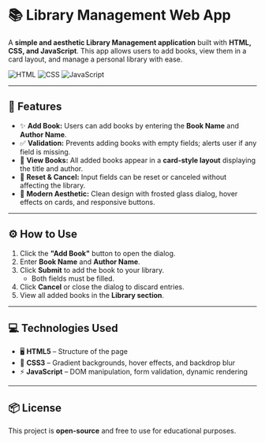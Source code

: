 # 📚 Library Management Web App

A **simple and aesthetic Library Management application** built with **HTML, CSS, and JavaScript**. This app allows users to add books, view them in a card layout, and manage a personal library with ease.  

![HTML](https://img.shields.io/badge/HTML5-E34F26?style=flat-square&logo=html5&logoColor=white)
![CSS](https://img.shields.io/badge/CSS3-1572B6?style=flat-square&logo=css3&logoColor=white)
![JavaScript](https://img.shields.io/badge/JavaScript-F7DF1E?style=flat-square&logo=javascript&logoColor=black)

---

## 🚀 Features

- ✨ **Add Book:** Users can add books by entering the **Book Name** and **Author Name**.  
- ✅ **Validation:** Prevents adding books with empty fields; alerts user if any field is missing.  
- 📝 **View Books:** All added books appear in a **card-style layout** displaying the title and author.  
- 🔄 **Reset & Cancel:** Input fields can be reset or canceled without affecting the library.  
- 🎨 **Modern Aesthetic:** Clean design with frosted glass dialog, hover effects on cards, and responsive buttons.  

---

## ⚙️ How to Use

1. Click the **"Add Book"** button to open the dialog.  
2. Enter **Book Name** and **Author Name**.  
3. Click **Submit** to add the book to your library.  
   - Both fields must be filled.  
4. Click **Cancel** or close the dialog to discard entries.  
5. View all added books in the **Library section**.  

---

## 💻 Technologies Used

- 🖥️ **HTML5** – Structure of the page  
- 🎨 **CSS3** – Gradient backgrounds, hover effects, and backdrop blur  
- ⚡ **JavaScript** – DOM manipulation, form validation, dynamic rendering  

---

## 📦 License

This project is **open-source** and free to use for educational purposes.
